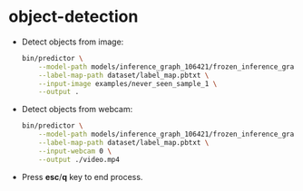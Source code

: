 #  object-detection


* Detect objects from image:

    ```bash
    bin/predictor \
        --model-path models/inference_graph_106421/frozen_inference_graph.pb \
        --label-map-path dataset/label_map.pbtxt \
        --input-image examples/never_seen_sample_1 \
        --output .
    ```

* Detect objects from webcam:

    ```bash
    bin/predictor \
        --model-path models/inference_graph_106421/frozen_inference_graph.pb \
        --label-map-path dataset/label_map.pbtxt \
        --input-webcam 0 \
        --output ./video.mp4
    ```

* Press **esc**/**q** key to end process.
